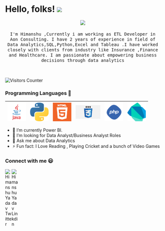 # Hello, folks! <img src="https://raw.githubusercontent.com/MartinHeinz/MartinHeinz/master/wave.gif" width="30px">

<p align="center">
  <img src="https://user-images.githubusercontent.com/5679180/79618120-0daffb80-80be-11ea-819e-d2b0fa904d07.gif" width="27px">
  <br><br>
  <samp>
I'm Himanshu ,Currently i am working as ETL Developer in Aon Consulting. I have  2 years of experience in field of Data Analytics,SQL,Python,Excel and Tableau 
.I have worked closely with clients from industry like Insurance ,Finance and Healthcare. I am passionate about empowering business decisions through data analytics
    
    
     
  </samp>



<br><br>
    <img src="https://visitor-badge.glitch.me/badge?page_id=Himanshu081.Himanshu081" alt="Visitors Counter">
</p>


### Programming Languages  :rocket:
|<img src="Images/javalogo.png" width=60> | <img src="Images/python.png" width=60>| <img src="Images/logo-html-5.png" width=60> |<img src="Images/css.png" width=80>| <img src="Images/php.png" width=60> |<img src="Images/dart.png" width=60> |
|:---:|:---:|:---:|:---:|:---:|:---:|







- 🌱 I’m currently Power BI.
- 👯 I’m looking for Data Analyst/Business Analyst Roles
-  💬 Ask me about Data Analytics
- ⚡ Fun fact: I Love Reading , Playing Cricket and a bunch of Video Games



### Connect with me :smiley:
<a href="https://twitter.com/Himu260299">
  <img align="left" alt="Himanshu Yadav Twitter" width="21px" src="https://github.com/adityakamath16/adityakamath16/blob/master/images/connect_with_me_images/twitter.svg" />
</a>
<a href="https://www.linkedin.com/in/himanshu-y-18ba29123/">
  <img align="left" alt="Himanshu Yadav Linkdin" width="21px" src="https://github.com/adityakamath16/adityakamath16/blob/master/images/connect_with_me_images/linkedin.svg" />
</a>



<!-- Actual text -->

<!-- Icons -->



<!-- Links to your social media accounts -->

